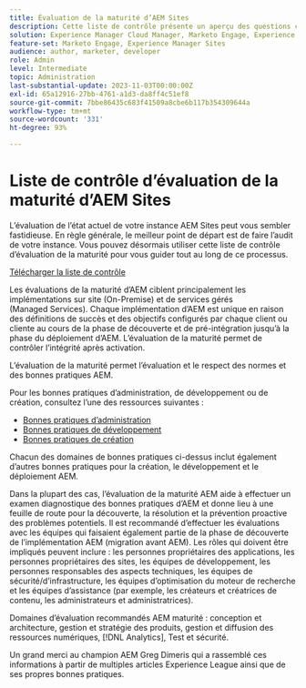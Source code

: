 ```yaml
---
title: Évaluation de la maturité d’AEM Sites
description: Cette liste de contrôle présente un aperçu des questions clés auxquelles vous et votre équipe devez répondre lors de l’évaluation de la maturité de votre instance AEM Sites.
solution: Experience Manager Cloud Manager, Marketo Engage, Experience Manager Sites
feature-set: Marketo Engage, Experience Manager Sites
audience: author, marketer, developer
role: Admin
level: Intermediate
topic: Administration
last-substantial-update: 2023-11-03T00:00:00Z
exl-id: 65a12916-27bb-4761-a1d3-da8ff4c51ef8
source-git-commit: 7bbe86435c683f41509a8cbe6b117b354309644a
workflow-type: tm+mt
source-wordcount: '331'
ht-degree: 93%

---
```


# Liste de contrôle d’évaluation de la maturité d’AEM Sites

L’évaluation de l’état actuel de votre instance AEM Sites peut vous sembler fastidieuse. En règle générale, le meilleur point de départ est de faire l’audit de votre instance. Vous pouvez désormais utiliser cette liste de contrôle d’évaluation de la maturité pour vous guider tout au long de ce processus.

[Télécharger la liste de contrôle](assets/AEM-Sites-Maturity-Assessment.xlsx)

Les évaluations de la maturité d’AEM ciblent principalement les implémentations sur site (On-Premise) et de services gérés (Managed Services). Chaque implémentation d’AEM est unique en raison des définitions de succès et des objectifs configurés par chaque client ou cliente au cours de la phase de découverte et de pré-intégration jusqu’à la phase du déploiement d’AEM. L’évaluation de la maturité permet de contrôler l’intégrité après activation.

L’évaluation de la maturité permet l’évaluation et le respect des normes et des bonnes pratiques AEM.

Pour les bonnes pratiques d’administration, de développement ou de création, consultez l’une des ressources suivantes :

* [Bonnes pratiques d’administration](https://experienceleague.adobe.com/docs/experience-manager-65/administering/bestpractices/administer-best-practices.html?lang=fr)
* [Bonnes pratiques de développement](https://experienceleague.adobe.com/docs/experience-manager-65/developing/bestpractices/best-practices.html?lang=fr)
* [Bonnes pratiques de création](https://experienceleague.adobe.com/docs/experience-manager-65/authoring/authoring/best-practices.html?lang=fr)

Chacun des domaines de bonnes pratiques ci-dessus inclut également d’autres bonnes pratiques pour la création, le développement et le déploiement AEM.

Dans la plupart des cas, l’évaluation de la maturité AEM aide à effectuer un examen diagnostique des bonnes pratiques d’AEM et donne lieu à une feuille de route pour la découverte, la résolution et la prévention proactive des problèmes potentiels. Il est recommandé d’effectuer les évaluations avec les équipes qui faisaient également partie de la phase de découverte de l’implémentation AEM (migration avant AEM). Les rôles qui doivent être impliqués peuvent inclure : les personnes propriétaires des applications, les personnes propriétaires des sites, les équipes de développement, les personnes responsables des aspects techniques, les équipes de sécurité/d’infrastructure, les équipes d’optimisation du moteur de recherche et les équipes d’assistance (par exemple, les créateurs et créatrices de contenu, les administrateurs et administratrices).

Domaines d’évaluation recommandés AEM maturité : conception et architecture, gestion et stratégie des produits, gestion et diffusion des ressources numériques, [!DNL Analytics], Test et sécurité.

Un grand merci au champion AEM Greg Dimeris qui a rassemblé ces informations à partir de multiples articles Experience League ainsi que de ses propres bonnes pratiques.
